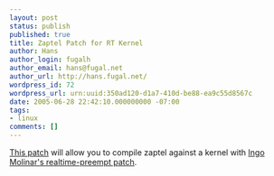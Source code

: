 ```yaml
---
layout: post
status: publish
published: true
title: Zaptel Patch for RT Kernel
author: Hans
author_login: fugalh
author_email: hans@fugal.net
author_url: http://hans.fugal.net/
wordpress_id: 72
wordpress_url: urn:uuid:350ad120-d1a7-410d-be88-ea9c55d8567c
date: 2005-06-28 22:42:10.000000000 -07:00
tags:
- linux
comments: []
---
```

<p><a href="http://hans.fugal.net/src/zaptel.patch">This patch</a> will allow you to compile
zaptel against a kernel with <a href="http://people.redhat.com/mingo/realtime-preempt/">Ingo Molinar's realtime-preempt
patch</a>.</p>
